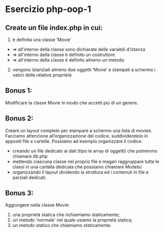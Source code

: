 # Esercizio php-oop-1

## Create un file index.php in cui:

1. è definita una classe ‘Movie’

- => all'interno della classe sono dichiarate delle variabili d'istanza
- => all'interno della classe è definito un costruttore
- => all'interno della classe è definito almeno un metodo

2. vengono istanziati almeno due oggetti ‘Movie’ e stampati a schermo i valori delle relative proprietà

## Bonus 1:

Modificare la classe Movie in modo che accetti piú di un genere.

## Bonus 2:

Creare un layout completo per stampare a schermo una lista di movies.
Facciamo attenzione all’organizzazione del codice, suddividendolo in appositi file e cartelle.
Possiamo ad esempio organizzare il codice:

- creando un file dedicato ai dati (tipo le array di oggetti) che potremmo chiamare db.php
- mettendo ciascuna classe nel proprio file e magari raggruppare tutte le classi in una cartella dedicata che possiamo chiamare Models/
- organizzando il layout dividendo la struttura ed i contenuti in file e parziali dedicati.

## Bonus 3:

Aggiungere nella classe Movie:

1. una proprietà statica che richiamiamo staticamente;
2. un metodo 'normale' nel quale usiamo la proprietà statica;
3. un metodo statico che chiamiamo staticamente.
